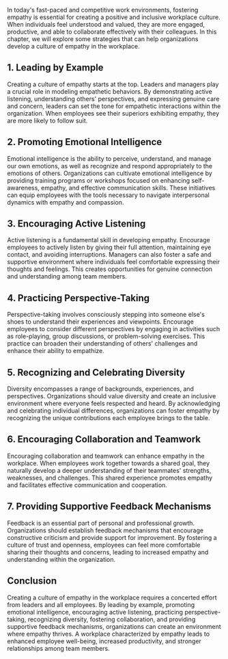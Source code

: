 
In today's fast-paced and competitive work environments, fostering empathy is essential for creating a positive and inclusive workplace culture. When individuals feel understood and valued, they are more engaged, productive, and able to collaborate effectively with their colleagues. In this chapter, we will explore some strategies that can help organizations develop a culture of empathy in the workplace.

## 1\. Leading by Example

Creating a culture of empathy starts at the top. Leaders and managers play a crucial role in modeling empathetic behaviors. By demonstrating active listening, understanding others' perspectives, and expressing genuine care and concern, leaders can set the tone for empathetic interactions within the organization. When employees see their superiors exhibiting empathy, they are more likely to follow suit.

## 2\. Promoting Emotional Intelligence

Emotional intelligence is the ability to perceive, understand, and manage our own emotions, as well as recognize and respond appropriately to the emotions of others. Organizations can cultivate emotional intelligence by providing training programs or workshops focused on enhancing self-awareness, empathy, and effective communication skills. These initiatives can equip employees with the tools necessary to navigate interpersonal dynamics with empathy and compassion.

## 3\. Encouraging Active Listening

Active listening is a fundamental skill in developing empathy. Encourage employees to actively listen by giving their full attention, maintaining eye contact, and avoiding interruptions. Managers can also foster a safe and supportive environment where individuals feel comfortable expressing their thoughts and feelings. This creates opportunities for genuine connection and understanding among team members.

## 4\. Practicing Perspective-Taking

Perspective-taking involves consciously stepping into someone else's shoes to understand their experiences and viewpoints. Encourage employees to consider different perspectives by engaging in activities such as role-playing, group discussions, or problem-solving exercises. This practice can broaden their understanding of others' challenges and enhance their ability to empathize.

## 5\. Recognizing and Celebrating Diversity

Diversity encompasses a range of backgrounds, experiences, and perspectives. Organizations should value diversity and create an inclusive environment where everyone feels respected and heard. By acknowledging and celebrating individual differences, organizations can foster empathy by recognizing the unique contributions each employee brings to the table.

## 6\. Encouraging Collaboration and Teamwork

Encouraging collaboration and teamwork can enhance empathy in the workplace. When employees work together towards a shared goal, they naturally develop a deeper understanding of their teammates' strengths, weaknesses, and challenges. This shared experience promotes empathy and facilitates effective communication and cooperation.

## 7\. Providing Supportive Feedback Mechanisms

Feedback is an essential part of personal and professional growth. Organizations should establish feedback mechanisms that encourage constructive criticism and provide support for improvement. By fostering a culture of trust and openness, employees can feel more comfortable sharing their thoughts and concerns, leading to increased empathy and understanding within the organization.

## Conclusion

Creating a culture of empathy in the workplace requires a concerted effort from leaders and all employees. By leading by example, promoting emotional intelligence, encouraging active listening, practicing perspective-taking, recognizing diversity, fostering collaboration, and providing supportive feedback mechanisms, organizations can create an environment where empathy thrives. A workplace characterized by empathy leads to enhanced employee well-being, increased productivity, and stronger relationships among team members.
